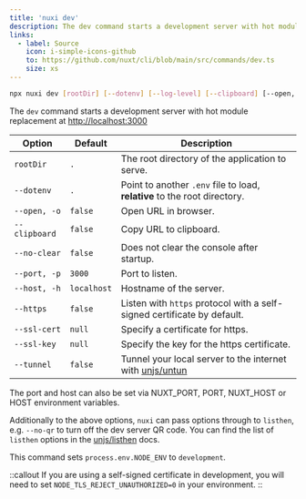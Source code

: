 ```yaml
---
title: 'nuxi dev'
description: The dev command starts a development server with hot module replacement at http://localhost:3000
links:
  - label: Source
    icon: i-simple-icons-github
    to: https://github.com/nuxt/cli/blob/main/src/commands/dev.ts
    size: xs
---
```


```bash [Terminal]
npx nuxi dev [rootDir] [--dotenv] [--log-level] [--clipboard] [--open, -o] [--no-clear] [--port, -p] [--host, -h] [--https] [--ssl-cert] [--ssl-key] [--tunnel]
```

The `dev` command starts a development server with hot module replacement at [http://localhost:3000](https://localhost:3000)

Option        | Default          | Description
-------------------------|-----------------|------------------
`rootDir` | `.` | The root directory of the application to serve.
`--dotenv` | `.` | Point to another `.env` file to load, **relative** to the root directory.
`--open, -o` | `false` | Open URL in browser.
`--clipboard` | `false` | Copy URL to clipboard.
`--no-clear` | `false` | Does not clear the console after startup.
`--port, -p` | `3000` | Port to listen.
`--host, -h` | `localhost` | Hostname of the server.
`--https` | `false` | Listen with `https` protocol with a self-signed certificate by default.
`--ssl-cert` |`null` | Specify a certificate for https.
`--ssl-key` |`null` | Specify the key for the https certificate.
`--tunnel` | `false` | Tunnel your local server to the internet with [unjs/untun](https://github.com/unjs/untun)

The port and host can also be set via NUXT_PORT, PORT, NUXT_HOST or HOST environment variables.

Additionally to the above options, `nuxi` can pass options through to `listhen`, e.g. `--no-qr` to turn off the dev server QR code. You can find the list of `listhen` options in the [unjs/listhen](https://github.com/unjs/listhen) docs.

This command sets `process.env.NODE_ENV` to `development`.

::callout
If you are using a self-signed certificate in development, you will need to set `NODE_TLS_REJECT_UNAUTHORIZED=0` in your environment.
::
